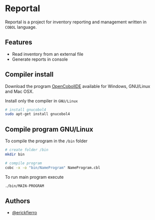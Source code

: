 
# Reportal

Reportal is a project for inventory reporting and management written in `COBOL` language.
## Features

- Read inventory from an external file
- Generate reports in console

## Compiler install

Download the program [OpenCobolIDE](https://launchpad.net/cobcide/+download) available for Windows, GNU/Linux and Mac OSX.

Install only the compiler in `GNU/Linux`

```bash
# install gnucobol4
sudo apt-get install gnucobol4
```

## Compile program GNU/Linux

To compile the program in the `/bin` folder

```bash
# create folder /bin
mkdir bin
```

```bash
# compile program
cobc -x -o "bin/NameProgram" NameProgram.cbl
```

To run main program execute

```bash
./bin/MAIN-PROGRAM
```

## Authors

- [@erickfierro](https://github.com/erickfierro)
